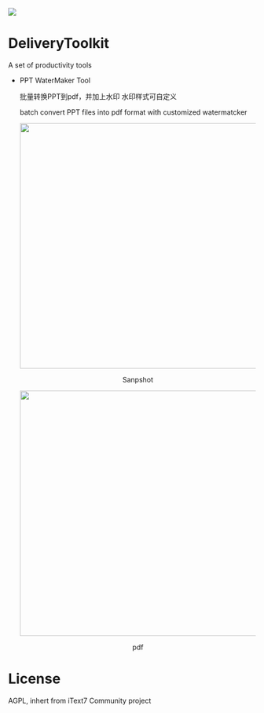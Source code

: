 <a href="https://996.icu" target='_blank'><img src="https://img.shields.io/badge/link-996.icu-red.svg"></a>

# DeliveryToolkit
A set of productivity tools

- PPT WaterMaker Tool

  批量转换PPT到pdf，并加上水印
  水印样式可自定义
  
  batch convert PPT files into pdf format with customized watermatcker
  <div  align="center">    
  <img src="https://aidiag890.blob.core.chinacloudapi.cn/resource/snap1.png" width=500/>
  <p>Sanpshot</p>
  <img src="https://aidiag890.blob.core.chinacloudapi.cn/resource/pdf.png" width=500/>
  <p>pdf</p>
  </div>
  
# License
  
  AGPL, inhert from iText7 Community project
